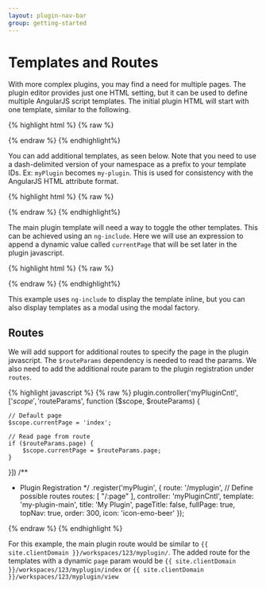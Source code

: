 ```yaml
---
layout: plugin-nav-bar
group: getting-started
---
```

# Templates and Routes

With more complex plugins, you may find a need for multiple pages. The plugin editor provides just one HTML setting, but it can be used to define multiple AngularJS script templates. The initial plugin HTML will start with one template, similar to the following.

{% highlight html %}
{% raw %}
<script type="text/ng-template" id="my-plugin-main">
	<div class="title">
		<h1>{{text}}</h1>
	</div>
</script>
{% endraw %}
{% endhighlight%}

You can add additional templates, as seen below. Note that you need to use a dash-delimited version of your namespace as a prefix to your template IDs. Ex: `myPlugin` becomes `my-plugin`. This is used for consistency with the AngularJS HTML attribute format.

{% highlight html %}
{% raw %}
<script type="text/ng-template" id="my-plugin-main">
	<div class="title">
		<h1>{{text}}</h1>
	</div>
</script>
<script type="text/ng-template" id="my-plugin-index">
	<div class="title">
		<h1>index</h1>
	</div>
</script>
<script type="text/ng-template" id="my-plugin-view">
	<div class="title">
		<h1>view</h1>
	</div>
</script>
{% endraw %}
{% endhighlight%}

The main plugin template will need a way to toggle the other templates. This can be achieved using an `ng-include`. Here we will use an expression to append a dynamic value called `currentPage` that will be set later in the plugin javascript.

{% highlight html %}
{% raw %}
<script type="text/ng-template" id="my-plugin-main">
	<div ng-include="'my-plugin-' + currentPage"></div>
</script>
{% endraw %}
{% endhighlight%}

This example uses `ng-include` to display the template inline, but you can also display templates as a modal using the modal factory.

## Routes

We will add support for additional routes to specify the page in the plugin javascript. The `$routeParams` dependency is needed to read the params. We also need to add the additional route param to the plugin registration under `routes`.

{% highlight javascript %}
{% raw %}
plugin.controller('myPluginCntl', ['$scope', '$routeParams', function ($scope, $routeParams) {
    
    // Default page
    $scope.currentPage = 'index';
	
	// Read page from route
	if ($routeParams.page) {
        $scope.currentPage = $routeParams.page;
	}

}])
/**
 * Plugin Registration
 */
.register('myPlugin', {
	route: '/myplugin',
	// Define possible routes
	routes: [
        "/:page"
	],
	controller: 'myPluginCntl',
	template: 'my-plugin-main',
	title: 'My Plugin',
	pageTitle: false,
	fullPage: true,
	topNav: true,
	order: 300,
	icon: 'icon-emo-beer'
});

{% endraw %}
{% endhighlight %}

For this example, the main plugin route would be similar to `{{ site.clientDomain }}/workspaces/123/myplugin/`. The added route for the templates with a dynamic `page` param would be `{{ site.clientDomain }}/workspaces/123/myplugin/index` or `{{ site.clientDomain }}/workspaces/123/myplugin/view`